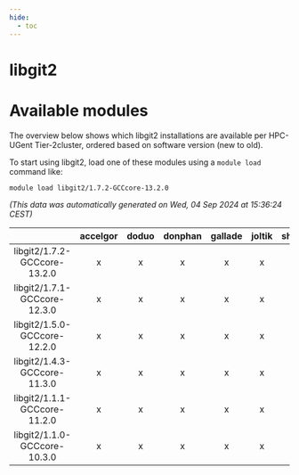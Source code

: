 ```yaml
---
hide:
  - toc
---
```


libgit2
=======

# Available modules


The overview below shows which libgit2 installations are available per HPC-UGent Tier-2cluster, ordered based on software version (new to old).

To start using libgit2, load one of these modules using a `module load` command like:

```shell
module load libgit2/1.7.2-GCCcore-13.2.0
```

*(This data was automatically generated on Wed, 04 Sep 2024 at 15:36:24 CEST)*  

| |accelgor|doduo|donphan|gallade|joltik|shinx|skitty|
| :---: | :---: | :---: | :---: | :---: | :---: | :---: | :---: |
|libgit2/1.7.2-GCCcore-13.2.0|x|x|x|x|x|x|x|
|libgit2/1.7.1-GCCcore-12.3.0|x|x|x|x|x|x|x|
|libgit2/1.5.0-GCCcore-12.2.0|x|x|x|x|x|-|x|
|libgit2/1.4.3-GCCcore-11.3.0|x|x|x|x|x|-|x|
|libgit2/1.1.1-GCCcore-11.2.0|x|x|x|x|x|-|x|
|libgit2/1.1.0-GCCcore-10.3.0|x|x|x|x|x|-|x|
